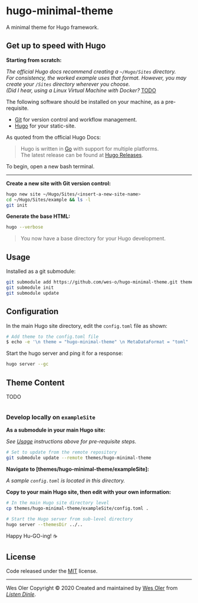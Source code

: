 # hugo-minimal-theme

A minimal theme for Hugo framework.

## Get up to speed with Hugo  

**Starting from scratch:**  

*The official Hugo docs recommend creating a `~/Hugo/Sites` directory.*  
*For consistency, the worked example uses that format. However, you may create your `/Sites` directory wherever you choose.  
(Did I hear, using a Linux Virtual Machine with Docker?* [TODO](#at)  

The following software should be installed on your machine, as a pre-requisite.  

- [Git](https://git-scm.com/downloads) for version control and workflow management.  
- [Hugo](https://gohugo.io/getting-started/installing/) for your static-site.  

As quoted from the official Hugo Docs:  
> Hugo is written in [Go](https://golang.org/) with support for multiple platforms.  
The latest release can be found at [Hugo Releases](https://github.com/gohugoio/hugo/releases).

To begin, open a new bash terminal.

---

**Create a new site with Git version control:**

```bash
hugo new site ~/Hugo/Sites/<insert-a-new-site-name>
cd ~/Hugo/Sites/example && ls -l
git init
```

**Generate the base HTML:**

```bash
hugo --verbose
```

> You now have a base directory for your Hugo development.  

## Usage

Installed as a git submodule:

```bash
git submodule add https://github.com/wes-o/hugo-minimal-theme.git themes/hugo-minimal-theme
git submodule init
git submodule update
```

## Configuration

In the main Hugo site directory, edit the `config.toml` file as shown:

```bash
# Add theme to the config.toml file
$ echo -e '\n theme = "hugo-minimal-theme" \n MetaDataFormat = "toml" ' >> config.toml
```

Start the hugo server and ping it for a response:

```bash
hugo server --gc
```

## Theme Content

TODO

```bash
```

### Develop locally on `exampleSite`

**As a submodule in your main Hugo site:**

*See [Usage](#usage) instructions above for pre-requisite steps.*

```bash
# Set to update from the remote repository
git submodule update --remote themes/hugo-minimal-theme
```

**Navigate to [themes/hugo-minimal-theme/exampleSite]:**

*A sample `config.toml` is located in this directory.* 

**Copy to your main Hugo site, then edit with your own information:**

```bash
# In the main Hugo site directory level
cp themes/hugo-minimal-theme/exampleSite/config.toml . 
```

```bash
# Start the Hugo server from sub-level directory
hugo server --themesDir ../..
```

Happy Hu-GO-ing! :coffee:

## License

Code released under the [MIT](https://github.com/wes-o/hugo-minimal-theme/blob/master/LICENSE) license.

---

Wes Oler Copyright &copy; 2020
Created and maintained by [Wes Oler](https://github.com/wes-o) from *[Listen Dinle](https://github.com/Listen-Dinle)*.
